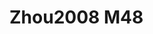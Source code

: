 # Zhou2008 M48
<a name="material" />
<script type="application/ld+json">

  {
    "@context": "https://schema.org/",
    "@type": "ChemicalSubstance",
    "http://purl.org/dc/terms/conformsTo":
      {
        "@type": "CreativeWork",
        "@id": "https://bioschemas.org/profiles/ChemicalSubstance/0.4-RELEASE/"
      },
    "@id": "https://egonw.github.io/nanowiki/nanowiki260.html#material",
    "name": "Zhou2008 M48",
    "sameAs: "http://127.0.0.1/mediawiki/index.php/Special:URIResolver/Zhou2008_M48"
  }
</script>

